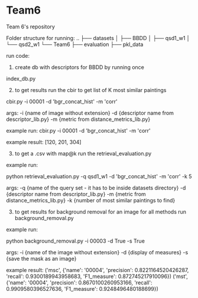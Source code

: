 # Team6
Team 6's repository 

Folder structure for running:
..
├── datasets
│   ├── BBDD
│   ├── qsd1_w1
│   └── qsd2_w1
└── Team6
    ├── evaluation
        ├── pkl_data
    
run code:

1. create db with descriptors for BBDD by running once

index_db.py

2. to get results run the cbir to get list of K most similar paintings

cbir.py -i 00001 -d 'bgr_concat_hist' -m 'corr'

args:
-i {name of image without extension}
-d {descriptor name from descriptor_lib.py} 
-m {metric from distance_metrics_lib.py}

example run:
cbir.py -i 00001 -d 'bgr_concat_hist' -m 'corr'

example result:
[120, 201, 304]

3. to get a .csv with map@k run the retrieval_evaluation.py

example run:

python retrieval_evaluation.py -q qsd1_w1 -d 'bgr_concat_hist' -m 'corr' -k 5

args:
-q {name of the query set - it has to be inside datasets directory}
-d {descriptor name from descriptor_lib.py} 
-m {metric from distance_metrics_lib.py}
-k {number of most similar paintings to find}

3. to get results for background removal for an image for all methods run background_removal.py

example run:

python background_removal.py -i 00003 -d True -s True

args:
-i {name of the image without extension}
-d {display of measures}
-s {save the mask as an image}

example result:
('msc', {'name': '00004', 'precision': 0.8221164520426287, 'recall': 0.9300189943958683, 'F1_measure': 0.872745217910096})
('mst', {'name': '00004', 'precision': 0.8670100260953166, 'recall': 0.9909580396527636, 'F1_measure': 0.9248496480188699})
